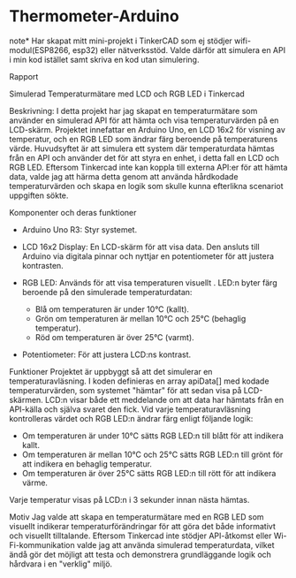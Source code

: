 # Thermometer-Arduino

note* Har skapat mitt mini-projekt i TinkerCAD som ej stödjer wifi-modul(ESP8266, esp32) eller nätverksstöd. Valde därför att simulera en API i min kod istället samt skriva en kod utan simulering.

Rapport

Simulerad Temperaturmätare med LCD och RGB LED i Tinkercad

Beskrivning:
I detta projekt har jag skapat en temperaturmätare som använder en simulerad API för att hämta och visa temperaturvärden på en LCD-skärm. Projektet innefattar en Arduino Uno, en LCD 16x2 för visning av temperatur, och en RGB LED som ändrar färg beroende på temperaturens värde. Huvudsyftet är att simulera ett system där temperaturdata hämtas från en API och använder det för att styra en enhet, i detta fall en LCD och RGB LED. Eftersom Tinkercad inte kan koppla till externa API:er för att hämta data, valde jag att härma detta genom att använda hårdkodade temperaturvärden och skapa en logik som skulle kunna efterlikna scenariot uppgiften sökte.

Komponenter och deras funktioner
- Arduino Uno R3: Styr systemet.
- LCD 16x2 Display: En LCD-skärm för att visa data. Den ansluts till Arduino via digitala pinnar och nyttjar en potentiometer för att justera kontrasten.

- RGB LED: Används för att visa temperaturen visuellt . LED:n byter färg beroende på den simulerade temperaturdatan:
  - Blå om temperaturen är under 10°C (kallt).
  - Grön om temperaturen är mellan 10°C och 25°C (behaglig temperatur).
  - Röd om temperaturen är över 25°C (varmt).
- Potentiometer: För att justera LCD:ns kontrast.

  
Funktioner
Projektet är uppbyggt så att det simulerar en temperaturavläsning. I koden definieras en array apiData[] med kodade temperaturvärden, som systemet "hämtar" för att sedan visa på LCD-skärmen. LCD:n visar både ett meddelande om att data har hämtats från en API-källa och själva svaret den fick. Vid varje temperaturavläsning kontrolleras värdet och RGB LED:n ändrar färg enligt följande logik:
- Om temperaturen är under 10°C sätts RGB LED:n till blått för att indikera kallt.
- Om temperaturen är mellan 10°C och 25°C sätts RGB LED:n till grönt för att indikera en behaglig temperatur.
- Om temperaturen är över 25°C sätts RGB LED:n till rött för att indikera värme.

Varje temperatur visas på LCD:n i 3 sekunder innan nästa hämtas. 

Motiv
Jag valde att skapa en temperaturmätare med en RGB LED som visuellt indikerar temperaturförändringar för att göra det både informativt och visuellt tilltalande. Eftersom Tinkercad inte stödjer API-åtkomst eller Wi-Fi-kommunikation valde jag att använda simulerad temperaturdata, vilket ändå gör det möjligt att testa och demonstrera grundläggande logik och hårdvara i en "verklig" miljö.
